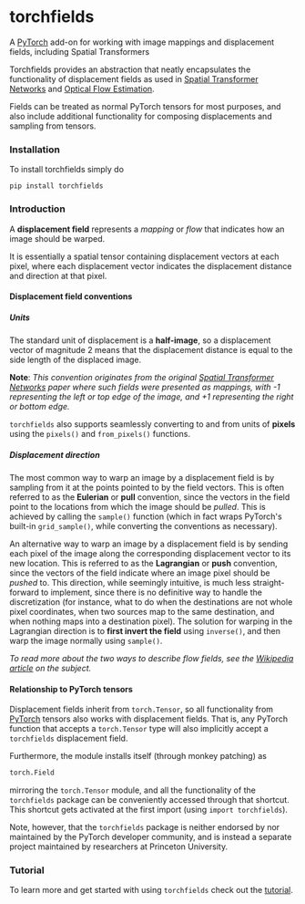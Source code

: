 # torchfields
A [PyTorch](https://github.com/pytorch/pytorch) add-on for working with image mappings and displacement fields, including Spatial Transformers

Torchfields provides an abstraction that neatly encapsulates the functionality of displacement fields
as used in [Spatial Transformer Networks](https://arxiv.org/abs/1506.02025) and [Optical Flow Estimation](https://en.wikipedia.org/wiki/Optical_flow).

Fields can be treated as normal PyTorch tensors for most
purposes, and also include additional functionality for composing
displacements and sampling from tensors.

### Installation

To install torchfields simply do

```
pip install torchfields
```


### Introduction

A **displacement field** represents a *mapping* or *flow* that indicates how an image should be warped.

It is essentially a spatial tensor containing displacement vectors at each pixel, where each displacement vector indicates the displacement distance and direction at that pixel.


#### Displacement field conventions

##### Units

The standard unit of displacement is a **half-image**, so a displacement vector of magnitude 2 means that the displacement distance is equal to the side length of the displaced image. 

**Note**: *This convention originates from the original [Spatial Transformer Networks](https://arxiv.org/abs/1506.02025) paper where such fields were presented as mappings, with -1 representing the left or top edge of the image, and +1 representing the right or bottom edge.*

`torchfields` also supports seamlessly converting to and from units of **pixels** using the `pixels()` and `from_pixels()` functions.

##### Displacement direction

The most common way to warp an image by a displacement field is by sampling from it at the points pointed to by the field vectors.
This is often referred to as the **Eulerian** or **pull** convention, since the vectors in the field point to the locations from which the image should be *pulled*.
This is achieved by calling the `sample()` function (which in fact wraps PyTorch's built-in `grid_sample()`, while converting the conventions as necessary).

An alternative way to warp an image by a displacement field is by sending each pixel of the image along the corresponding displacement vector to its new location. This is referred to as the **Lagrangian** or **push** convention, since the vectors of the field indicate where an image pixel should be *pushed* to. This direction, while seemingly intuitive, is much less straight-forward to implement, since there is no definitive way to handle the discretization (for instance, what to do when the destinations are not whole pixel coordinates, when two sources map to the same destination, and when nothing maps into a destination pixel).
The solution for warping in the Lagrangian direction is to **first invert the field** using `inverse()`, and then warp the image normally using `sample()`.

*To read more about the two ways to describe flow fields, see the [Wikipedia article](https://en.wikipedia.org/wiki/Lagrangian_and_Eulerian_specification_of_the_flow_field) on the subject.*


#### Relationship to PyTorch tensors

Displacement fields inherit from `torch.Tensor`, so all functionality from [PyTorch](https://github.com/pytorch/pytorch) tensors also works with displacement fields. That is, any PyTorch function that accepts a `torch.Tensor` type will also implicitly accept a `torchfields` displacement field.

Furthermore, the module installs itself (through monkey patching) as 

```python
torch.Field
```

mirroring the `torch.Tensor` module, and all the functionality of the `torchfields` package can be conveniently accessed through that shortcut. This shortcut gets activated at the first import (using `import torchfields`).

Note, however, that the `torchfields` package is neither endorsed by nor maintained by the PyTorch developer community, and is instead a separate project maintained by researchers at Princeton University.



### Tutorial

To learn more and get started with using `torchfields` check out the [tutorial](https://colab.research.google.com/drive/1KrUjFbWjwwnsyNFTpNCZjjIJyMUP8eFx).
